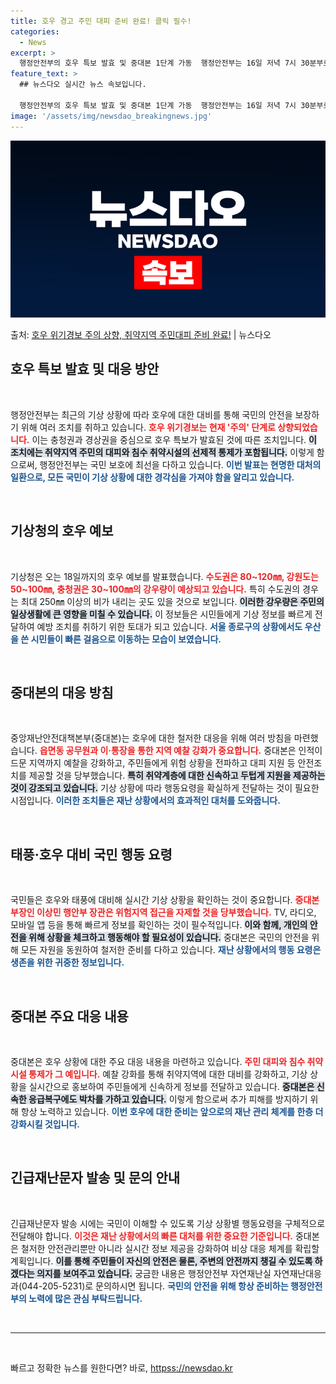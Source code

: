 ```yaml
---
title: 호우 경고 주민 대피 준비 완료! 클릭 필수!
categories:
  - News
excerpt: >
  행정안전부의 호우 특보 발효 및 중대본 1단계 가동  행정안전부는 16일 저녁 7시 30분부로 중앙재난안전대…
feature_text: >
  ## 뉴스다오 실시간 뉴스 속보입니다.

  행정안전부의 호우 특보 발효 및 중대본 1단계 가동  행정안전부는 16일 저녁 7시 30분부로 중앙재난안전대…
image: '/assets/img/newsdao_breakingnews.jpg'
---
```


![뉴스다오 속보](/assets/img/newsdao_breakingnews.jpg)

<p>출처: <a href="httpss://newsdao.kr/4884" rel="dofollow">호우 위기경보 주의 상향, 취약지역 주민대피 준비 완료!</a> | 뉴스다오</p>

<h2 data-ke-size="size26">호우 특보 발효 및 대응 방안</h2>

<p data-ke-size="size16">&nbsp;</p>

행정안전부는 최근의 기상 상황에 따라 호우에 대한 대비를 통해 국민의 안전을 보장하기 위해 여러 조치를 취하고 있습니다. <b><span style="color: #ee2323;">호우 위기경보는 현재 '주의' 단계로 상향되었습니다.</span></b> 이는 충청권과 경상권을 중심으로 호우 특보가 발효된 것에 따른 조치입니다. <b><span style="background-color: #21538527;">이 조치에는 취약지역 주민의 대피와 침수 취약시설의 선제적 통제가 포함됩니다.</span></b> 이렇게 함으로써, 행정안전부는 국민 보호에 최선을 다하고 있습니다. <b><span style="color: #1a5490;">이번 발표는 현명한 대처의 일환으로, 모든 국민이 기상 상황에 대한 경각심을 가져야 함을 알리고 있습니다.</span></b>

<p data-ke-size="size16">&nbsp;</p>

<h2 data-ke-size="size26">기상청의 호우 예보</h2>

<p data-ke-size="size16">&nbsp;</p>

기상청은 오는 18일까지의 호우 예보를 발표했습니다. <b><span style="color: #ee2323;">수도권은 80~120㎜, 강원도는 50~100㎜, 충청권은 30~100㎜의 강우량이 예상되고 있습니다.</span></b> 특히 수도권의 경우는 최대 250㎜ 이상의 비가 내리는 곳도 있을 것으로 보입니다. <b><span style="background-color: #21538527;">이러한 강우량은 주민의 일상생활에 큰 영향을 미칠 수 있습니다.</span></b> 이 정보들은 시민들에게 기상 정보를 빠르게 전달하여 예방 조치를 취하기 위한 토대가 되고 있습니다. <b><span style="color: #1a5490;">서울 종로구의 상황에서도 우산을 쓴 시민들이 빠른 걸음으로 이동하는 모습이 보였습니다.</span></b>

<p data-ke-size="size16">&nbsp;</p>

<h2 data-ke-size="size26">중대본의 대응 방침</h2>

<p data-ke-size="size16">&nbsp;</p>

중앙재난안전대책본부(중대본)는 호우에 대한 철저한 대응을 위해 여러 방침을 마련했습니다. <b><span style="color: #ee2323;">읍면동 공무원과 이·통장을 통한 지역 예찰 강화가 중요합니다.</span></b> 중대본은 인적이 드문 지역까지 예찰을 강화하고, 주민들에게 위험 상황을 전파하고 대피 지원 등 안전조치를 제공할 것을 당부했습니다. <b><span style="background-color: #21538527;">특히 취약계층에 대한 신속하고 두텁게 지원을 제공하는 것이 강조되고 있습니다.</span></b> 기상 상황에 따라 행동요령을 확실하게 전달하는 것이 필요한 시점입니다. <b><span style="color: #1a5490;">이러한 조치들은 재난 상황에서의 효과적인 대처를 도와줍니다.</span></b>

<p data-ke-size="size16">&nbsp;</p>

<h2 data-ke-size="size26">태풍·호우 대비 국민 행동 요령</h2>

<p data-ke-size="size16">&nbsp;</p>

국민들은 호우와 태풍에 대비해 실시간 기상 상황을 확인하는 것이 중요합니다. <b><span style="color: #ee2323;">중대본부장인 이상민 행안부 장관은 위험지역 접근을 자제할 것을 당부했습니다.</span></b> TV, 라디오, 모바일 앱 등을 통해 빠르게 정보를 확인하는 것이 필수적입니다. <b><span style="background-color: #21538527;">이와 함께, 개인의 안전을 위해 상황을 체크하고 행동해야 할 필요성이 있습니다.</span></b> 중대본은 국민의 안전을 위해 모든 자원을 동원하여 철저한 준비를 다하고 있습니다. <b><span style="color: #1a5490;">재난 상황에서의 행동 요령은 생존을 위한 귀중한 정보입니다.</span></b>

<p data-ke-size="size16">&nbsp;</p>

<h2 data-ke-size="size26">중대본 주요 대응 내용</h2>

<p data-ke-size="size16">&nbsp;</p>

중대본은 호우 상황에 대한 주요 대응 내용을 마련하고 있습니다. <b><span style="color: #ee2323;">주민 대피와 침수 취약시설 통제가 그 예입니다.</span></b> 예찰 강화를 통해 취약지역에 대한 대비를 강화하고, 기상 상황을 실시간으로 홍보하여 주민들에게 신속하게 정보를 전달하고 있습니다. <b><span style="background-color: #21538527;">중대본은 신속한 응급복구에도 박차를 가하고 있습니다.</span></b> 이렇게 함으로써 추가 피해를 방지하기 위해 항상 노력하고 있습니다. <b><span style="color: #1a5490;">이번 호우에 대한 준비는 앞으로의 재난 관리 체계를 한층 더 강화시킬 것입니다.</span></b>

<p data-ke-size="size16">&nbsp;</p>

<h2 data-ke-size="size26">긴급재난문자 발송 및 문의 안내</h2>

<p data-ke-size="size16">&nbsp;</p>

긴급재난문자 발송 시에는 국민이 이해할 수 있도록 기상 상황별 행동요령을 구체적으로 전달해야 합니다. <b><span style="color: #ee2323;">이것은 재난 상황에서의 빠른 대처를 위한 중요한 기준입니다.</span></b> 중대본은 철저한 안전관리뿐만 아니라 실시간 정보 제공을 강화하여 비상 대응 체계를 확립할 계획입니다. <b><span style="background-color: #21538527;">이를 통해 주민들이 자신의 안전은 물론, 주변의 안전까지 챙길 수 있도록 하겠다는 의지를 보여주고 있습니다.</span></b> 궁금한 내용은 행정안전부 자연재난실 자연재난대응과(044-205-5231)로 문의하시면 됩니다. <b><span style="color: #1a5490;">국민의 안전을 위해 항상 준비하는 행정안전부의 노력에 많은 관심 부탁드립니다.</span></b>

<p data-ke-size="size16">&nbsp;</p>

<hr>

<p data-ke-size="size16">&nbsp;</p> 

빠르고 정확한 뉴스를 원한다면? 바로, <a href="httpss://newsdao.kr" rel="dofollow">httpss://newsdao.kr</a>


